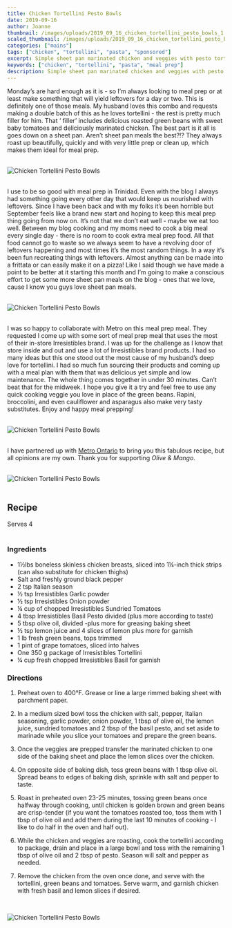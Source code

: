 ```yaml
---
title: Chicken Tortellini Pesto Bowls
date: 2019-09-16
author: Joanne
thumbnail: /images/uploads/2019_09_16_chicken_tortellini_pesto_bowls_1.jpg
scaled_thumbnail: /images/uploads/2019_09_16_chicken_tortellini_pesto_bowls_0.jpg
categories: ["mains"]
tags: ["chicken", "tortellini", "pasta", "sponsored"]
excerpt: Simple sheet pan marinated chicken and veggies with pesto tortellini
keywords: ["chicken", "tortellini", "pasta", "meal prep"]
description: Simple sheet pan marinated chicken and veggies with pesto tortellini
---
```


Monday’s are hard enough as it is - so I’m always looking to meal prep or at least make something that will yield leftovers for a day or two. This is definitely one of those meals. My husband loves this combo and requests making a double batch of this as he loves tortellini - the rest is pretty much filler for him. That ‘ filler’ includes delicious roasted green beans with sweet baby tomatoes and deliciously marinated chicken. The best part is it all is goes down on a sheet pan. Aren’t sheet pan meals the best?!? They always roast up beautifully, quickly and with very little prep or clean up, which makes them ideal for meal prep. 
</br>
</br>

![Chicken Tortellini Pesto Bowls](/images/uploads/2019_09_16_chicken_tortellini_pesto_bowls_2.jpg)
</br>
</br>

I use to be so good with meal prep in Trinidad. Even with the blog I always had something going every other day that would keep us nourished with leftovers. Since I have been back and with my folks it’s been horrible but September feels like a brand new start and hoping to keep this meal prep thing going from now on. It’s not that we don’t eat well - maybe we eat too well. Between my blog cooking and my moms need to cook a big meal every single day - there is no room to cook extra meal prep food. All that food cannot go to waste so we always seem to have a revolving door of leftovers happening and most times it’s the most random things. In a way it’s been fun recreating things with leftovers. Almost anything can be made into a frittata or can easily make it on a pizza! Like I said though we have made a point to be better at it starting this month and I’m going to make a conscious effort to get some more sheet pan meals on the blog - ones that we love, cause I know you guys love sheet pan meals. 
</br>
</br>

![Chicken Tortellini Pesto Bowls](/images/uploads/2019_09_16_chicken_tortellini_pesto_bowls_3.jpg)
</br>
</br>

I was so happy to collaborate with Metro on this meal prep meal. They requested I come up with some sort of meal prep meal that uses the most of their in-store Irresistibles brand. I was up for the challenge as I know that store inside and out and use a lot of Irresistibles brand products. I had so many ideas but this one stood out the most cause of my husband’s deep love for tortellini. I had so much fun sourcing their products and coming up with a meal plan with them that was delicious yet simple and low maintenance. The whole thing comes together in under 30 minutes. Can’t beat that for the midweek. I hope you give it a try and feel free to use any quick cooking veggie you love in place of the green beans. Rapini, broccolini, and even cauliflower and asparagus also make very tasty substitutes. Enjoy and happy meal prepping!
</br>
</br>

![Chicken Tortellini Pesto Bowls](/images/uploads/2019_09_16_chicken_tortellini_pesto_bowls_4.jpg)
</br>
</br>

I have partnered up with <span class="highlight"><a rel="nofollow" href="https://www.metro.ca/en">Metro Ontario</a></span> to bring you this fabulous recipe, but all opinions are my own. Thank you for supporting _Olive & Mango_.
</br>
</br>

![Chicken Tortellini Pesto Bowls](/images/uploads/2019_09_16_chicken_tortellini_pesto_bowls_5.jpg)
</br>
</br>

## Recipe
Serves 4
</br>
</br>

### Ingredients

* <span itemprop="ingredients">1&frac12;lbs boneless skinless chicken breasts, sliced into 1&frac14;-inch thick strips (can also substitute for chicken thighs) 
* <span itemprop="ingredients">Salt and freshly ground black pepper </span>
* <span itemprop="ingredients">2 tsp Italian season </span>
* <span itemprop="ingredients">&frac12; tsp Irresistibles Garlic powder </span>
* <span itemprop="ingredients">&frac12; tsp Irresistibles Onion powder </span>
* <span itemprop="ingredients">&frac14; cup of chopped Irresistibles Sundried Tomatoes </span>
* <span itemprop="ingredients">4 tbsp Irresistibles Basil Pesto divided (plus more according to taste) </span>
* <span itemprop="ingredients">5 tbsp olive oil, divided -plus more for greasing baking sheet </span>
* <span itemprop="ingredients">&frac12; tsp lemon juice and 4 slices of lemon plus more for garnish </span>
* <span itemprop="ingredients">1 lb fresh green beans, tops trimmed</span>
* <span itemprop="ingredients">1 pint of grape tomatoes, sliced into halves</span>
* <span itemprop="ingredients">One 350 g package of Irresistibles Tortellini  </span>
* <span itemprop="ingredients">&frac14; cup fresh chopped Irresistibles Basil for garnish</span>


### Directions

1. Preheat oven to 400°F. Grease or line a large rimmed baking sheet with parchment paper.

1. In a medium sized bowl toss the chicken with salt, pepper, Italian seasoning, garlic powder, onion powder, 1 tbsp of olive oil, the lemon juice, sundried tomatoes and 2 tbsp of the basil pesto, and set aside to marinade while you slice your tomatoes and prepare the green beans.

1. Once the veggies are prepped transfer the marinated chicken to one side of the baking sheet and place the lemon slices over the chicken. 

1. On opposite side of baking dish, toss green beans with 1 tbsp olive oil. Spread beans to edges of baking dish, sprinkle with salt and pepper to taste.

1. Roast in preheated oven 23-25 minutes, tossing green beans once halfway through cooking, until chicken is golden brown and green beans are crisp-tender (if you want the tomatoes roasted too, toss them with 1 tbsp of olive oil and add them during the last 10 minutes of cooking - I like to do half in the oven and half out). 

1. While the chicken and veggies are roasting, cook the tortellini according to package, drain and place in a large bowl and toss with the remaining 1 tbsp of olive oil and 2 tbsp of pesto. Season will salt and pepper as needed.  

1. Remove the chicken from the oven once done, and serve with the tortellini, green beans and tomatoes. Serve warm, and garnish chicken with fresh basil and lemon slices if desired.

</br>

![Chicken Tortellini Pesto Bowls](/images/uploads/2019_09_16_chicken_tortellini_pesto_bowls_6.jpg)
